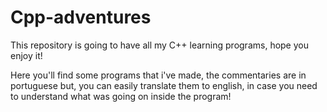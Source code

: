# Cpp-adventures
This repository is going to have all my C++ learning programs, hope you enjoy it!

Here you'll find some programs that i've made, the commentaries are in portuguese
but, you can easily translate them to english, in case you need to understand what
was going on inside the program!
